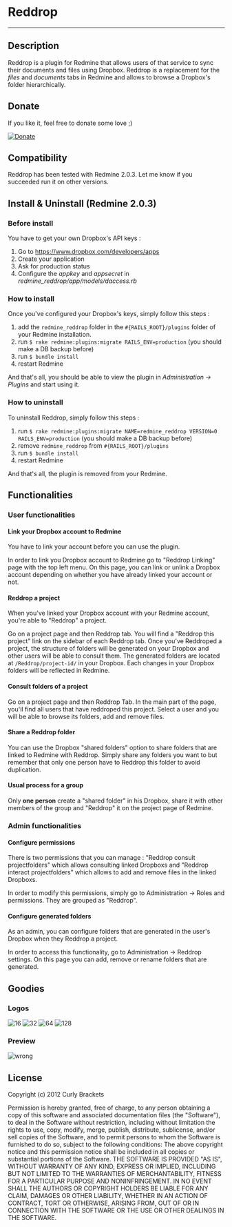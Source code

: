 # Reddrop
-----------

## Description
Reddrop is a plugin for Redmine that allows users of that service to sync their documents and files using Dropbox. 
Reddrop is a replacement for the _files_ and _documents_ tabs in Redmine and allows to browse a Dropbox's folder hierarchically.

## Donate
If you like it, feel free to donate some love ;)

[![Donate](https://dl.dropbox.com/s/78atptrrwraymgb/btn_donate_LG.gif)](https://www.paypal.com/cgi-bin/webscr?cmd=_s-xclick&hosted_button_id=EP9QQNXD9BRNE)

## Compatibility
Reddrop has been tested with Redmine 2.0.3. Let me know if you succeeded run it on other versions.

## Install & Uninstall (Redmine 2.0.3)
### Before install
You have to get your own Dropbox's API keys : 

1. Go to https://www.dropbox.com/developers/apps
2. Create your application
3. Ask for production status
4. Configure the _appkey_ and _appsecret_ in _redmine_reddrop/app/models/daccess.rb_

### How to install
Once you've configured your Dropbox's keys, simply follow this steps : 

1. add the `redmine_reddrop` folder in the `#{RAILS_ROOT}/plugins` folder of your Redmine installation.
2. run `$ rake redmine:plugins:migrate RAILS_ENV=production` (you should make a DB backup before)
3. run `$ bundle install`
4. restart Redmine

And that's all, you should be able to view the plugin in _Administration -> Plugins_ and start using it.

### How to uninstall
To uninstall Reddrop, simply follow this steps :

1. run `$ rake redmine:plugins:migrate NAME=redmine_reddrop VERSION=0 RAILS_ENV=production` (you should make a DB backup before)
2. remove `redmine_reddrop` from `#{RAILS_ROOT}/plugins`
3. run `$ bundle install`
4. restart Redmine

And that's all, the plugin is removed from your Redmine.

## Functionalities
### User functionalities
#### Link your Dropbox account to Redmine
You have to link your account before you can use the plugin.

In order to link you Dropbox account to Redmine go to "Reddrop Linking" page with the top left menu.
On this page, you can link or unlink a Dropbox account depending on whether you have already linked your account or not.

#### Reddrop a project
When you've linked your Dropbox account with your Redmine account, you're able to "Reddrop" a project.

Go on a project page and then Reddrop tab. You will find a "Reddrop this project" link on the sidebar of each Reddrop tab. Once you've Reddroped a project, the structure of folders will be generated on your Dropbox and other users will be able to consult them. The generated folders are located at `/Reddrop/project-id/` in your Dropbox. Each changes in your Dropbox folders will be reflected in Redmine.

#### Consult folders of a project
Go on a project page and then Reddrop Tab. In the main part of the page, you'll find all users that have reddroped this project.
Select a user and you will be able to browse its folders, add and remove files.

#### Share a Reddrop folder
You can use the Dropbox "shared folders" option to share folders that are linked to Redmine with Reddrop. Simply share any folders you want to but remember that only one person have to Reddrop this folder to avoid duplication.

#### Usual process for a group
Only **one person** create a "shared folder" in his Dropbox, share it with other members of the group and "Reddrop" it on the project page of Redmine.

### Admin functionalities
#### Configure permissions
There is two permissions that you can manage : "Reddrop consult projectfolders" which allows consulting linked Dropboxs and "Reddrop interact projectfolders" which allows to add and remove files in the linked Dropboxs.

In order to modify this permissions, simply go to Administration -> Roles and permissions. They are grouped as "Reddrop".

#### Configure generated folders
As an admin, you can configure folders that are generated in the user's Dropbox when they Reddrop a project.

In order to access this functionality, go to Administration -> Reddrop settings.
On this page you can add, remove or rename folders that are generated.

## Goodies
### Logos
![16](https://dl.dropbox.com/s/yzucc8550au2ice/reddrop_16.png) 
![32](https://dl.dropbox.com/s/s2g02lhozml8v9r/reddrop_32.png) 
![64](https://dl.dropbox.com/s/ckjv8f9kejmmwl6/reddrop_64.png) 
![128](https://dl.dropbox.com/s/jjttk7knsi6eey3/reddrop_128.png)

### Preview
![wrong](https://dl.dropbox.com/s/4dprvkb5arj10ui/reddrop_projectroot.png)

## License
Copyright (c) 2012 Curly Brackets

Permission is hereby granted, free of charge, to any person obtaining a copy of this software and associated documentation files (the "Software"), to deal in the Software without restriction, including without limitation the rights to use, copy, modify, merge, publish, distribute, sublicense, and/or sell copies of the Software, and to permit persons to whom the Software is furnished to do so, subject to the following conditions: The above copyright notice and this permission notice shall be included in all copies or substantial portions of the Software. THE SOFTWARE IS PROVIDED "AS IS", WITHOUT WARRANTY OF ANY KIND, EXPRESS OR IMPLIED, INCLUDING BUT NOT LIMITED TO THE WARRANTIES OF MERCHANTABILITY, FITNESS FOR A PARTICULAR PURPOSE AND NONINFRINGEMENT. IN NO EVENT SHALL THE AUTHORS OR COPYRIGHT HOLDERS BE LIABLE FOR ANY CLAIM, DAMAGES OR OTHER LIABILITY, WHETHER IN AN ACTION OF CONTRACT, TORT OR OTHERWISE, ARISING FROM, OUT OF OR IN CONNECTION WITH THE SOFTWARE OR THE USE OR OTHER DEALINGS IN THE SOFTWARE.